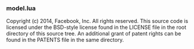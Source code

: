 

### model.lua ###

Copyright (c) 2014, Facebook, Inc.
All rights reserved.
This source code is licensed under the BSD-style license found in the
LICENSE file in the root directory of this source tree. An additional grant
of patent rights can be found in the PATENTS file in the same directory.

